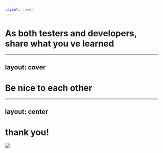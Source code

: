 ```yaml
---
layout: cover
---
```

# As both testers and developers, share what you ve learned

<!-- 
- and finally there are things that we can all do that help us do a good job
- when an incident happens, organize a blameless post mortem meeting
- analyze the impact and cooperate to create a prevention measures
- share your code and brainstorm together
- don’t be afraid to invite someone to a meeting just because it might get too technical
- company can become an environment where you can help each other grow
- most important of all
-->

---
layout: cover
---
# Be nice to each other

---
layout: center
---

# thank you!

<img src="/images/qr.png" class="w-40 pt-10 relative right-0" />
